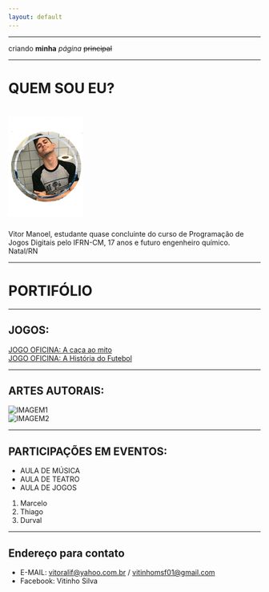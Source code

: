 ```yaml
---
layout: default
---
```

* * *


criando **minha** _página_ ~~principal~~
* * *  

# QUEM SOU EU?  
# ![](pt1.png)  
Vitor Manoel, estudante quase concluinte do curso de Programação de Jogos Digitais pelo IFRN-CM, 17 anos e futuro engenheiro químico.
Natal/RN

 * * *
 # PORTIFÓLIO  
 * * *  
## JOGOS:  
[JOGO OFICINA: A caça ao mito ](https://vitin157.github.io/a_caça_ao_mito/)  
[JOGO OFICINA: A História do Futebol ](https://vitin157.github.io/HistoryofSoccer/)  
 * * *  
## ARTES AUTORAIS:  
 ![IMAGEM1](LINK)  
 ![IMAGEM2]()
 * * *  
## PARTICIPAÇÕES EM EVENTOS:    
 * AULA DE MÚSICA
 * AULA DE TEATRO
 * AULA DE JOGOS
 1. Marcelo
 2. Thiago
 3. Durval
 * * *
 
 ## Endereço para contato
  * E-MAIL: vitoralif@yahoo.com.br / vitinhomsf01@gmail.com
  * Facebook: Vitinho Silva
 
 

